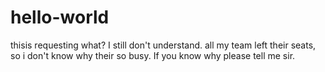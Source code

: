 # hello-world

thisis requesting what?
I still don't understand. 
all my team left their seats, so i don't know why their so busy.
If you know why please tell me sir.

